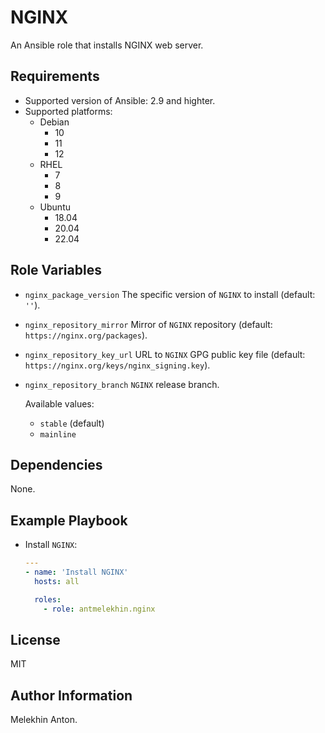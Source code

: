 NGINX
=====

An Ansible role that installs NGINX web server.

Requirements
------------

- Supported version of Ansible: 2.9 and highter.
- Supported platforms:
  - Debian
    - 10
    - 11
    - 12
  - RHEL
    - 7
    - 8
    - 9
  - Ubuntu
    - 18.04
    - 20.04
    - 22.04

Role Variables
--------------

- `nginx_package_version` The specific version of `NGINX` to install (default: `''`).
- `nginx_repository_mirror` Mirror of `NGINX` repository (default: `https://nginx.org/packages`).
- `nginx_repository_key_url` URL to `NGINX` GPG public key file (default: `https://nginx.org/keys/nginx_signing.key`).
- `nginx_repository_branch` `NGINX` release branch.

  Available values:
  - `stable` (default)
  - `mainline`

Dependencies
------------

None.

Example Playbook
----------------

- Install `NGINX`:

  ```yaml
  ---
  - name: 'Install NGINX'
    hosts: all

    roles:
      - role: antmelekhin.nginx
  ```

License
-------

MIT

Author Information
------------------

Melekhin Anton.
